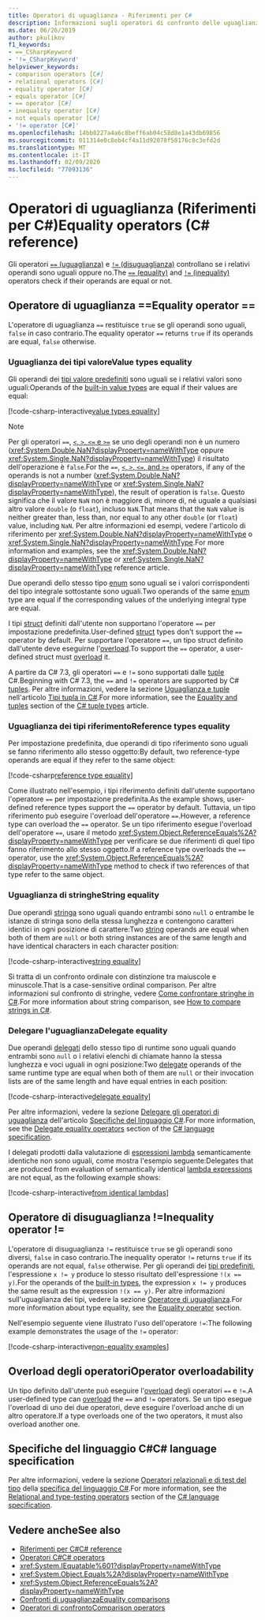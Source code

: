 ```yaml
---
title: Operatori di uguaglianza - Riferimenti per C#
description: Informazioni sugli operatori di confronto delle uguaglianze C# e sull'uguaglianza dei tipi C#.
ms.date: 06/26/2019
author: pkulikov
f1_keywords:
- ==_CSharpKeyword
- '!=_CSharpKeyword'
helpviewer_keywords:
- comparison operators [C#]
- relational operators [C#]
- equality operator [C#]
- equals operator [C#]
- == operator [C#]
- inequality operator [C#]
- not equals operator [C#]
- '!= operator [C#]'
ms.openlocfilehash: 14bb8227a4a6c8beff6ab04c58d8e1a43db69856
ms.sourcegitcommit: 011314e0c8eb4cf4a11d92078f58176c8c3efd2d
ms.translationtype: MT
ms.contentlocale: it-IT
ms.lasthandoff: 02/09/2020
ms.locfileid: "77093136"
---
```

# <a name="equality-operators-c-reference"></a><span data-ttu-id="fc7a3-103">Operatori di uguaglianza (Riferimenti per C#)</span><span class="sxs-lookup"><span data-stu-id="fc7a3-103">Equality operators (C# reference)</span></span>

<span data-ttu-id="fc7a3-104">Gli operatori [`==` (uguaglianza)](#equality-operator-) e [`!=` (disuguaglianza)](#inequality-operator-) controllano se i relativi operandi sono uguali oppure no.</span><span class="sxs-lookup"><span data-stu-id="fc7a3-104">The [`==` (equality)](#equality-operator-) and [`!=` (inequality)](#inequality-operator-) operators check if their operands are equal or not.</span></span>

## <a name="equality-operator-"></a><span data-ttu-id="fc7a3-105">Operatore di uguaglianza ==</span><span class="sxs-lookup"><span data-stu-id="fc7a3-105">Equality operator ==</span></span>

<span data-ttu-id="fc7a3-106">L'operatore di uguaglianza `==` restituisce `true` se gli operandi sono uguali, `false` in caso contrario.</span><span class="sxs-lookup"><span data-stu-id="fc7a3-106">The equality operator `==` returns `true` if its operands are equal, `false` otherwise.</span></span>

### <a name="value-types-equality"></a><span data-ttu-id="fc7a3-107">Uguaglianza dei tipi valore</span><span class="sxs-lookup"><span data-stu-id="fc7a3-107">Value types equality</span></span>

<span data-ttu-id="fc7a3-108">Gli operandi dei [tipi valore predefiniti](../builtin-types/value-types.md#built-in-value-types) sono uguali se i relativi valori sono uguali:</span><span class="sxs-lookup"><span data-stu-id="fc7a3-108">Operands of the [built-in value types](../builtin-types/value-types.md#built-in-value-types) are equal if their values are equal:</span></span>

[!code-csharp-interactive[value types equality](~/samples/csharp/language-reference/operators/EqualityOperators.cs#ValueTypesEquality)]

> [!NOTE]
> <span data-ttu-id="fc7a3-109">Per gli operatori `==`, [`<`, `>`, `<=` e `>=`](comparison-operators.md) se uno degli operandi non è un numero (<xref:System.Double.NaN?displayProperty=nameWithType> oppure <xref:System.Single.NaN?displayProperty=nameWithType>) il risultato dell'operazione è `false`.</span><span class="sxs-lookup"><span data-stu-id="fc7a3-109">For the `==`, [`<`, `>`, `<=`, and `>=`](comparison-operators.md) operators, if any of the operands is not a number (<xref:System.Double.NaN?displayProperty=nameWithType> or <xref:System.Single.NaN?displayProperty=nameWithType>), the result of operation is `false`.</span></span> <span data-ttu-id="fc7a3-110">Questo significa che il valore `NaN` non è maggiore di, minore di, né uguale a qualsiasi altro valore `double` (o `float`), incluso `NaN`.</span><span class="sxs-lookup"><span data-stu-id="fc7a3-110">That means that the `NaN` value is neither greater than, less than, nor equal to any other `double` (or `float`) value, including `NaN`.</span></span> <span data-ttu-id="fc7a3-111">Per altre informazioni ed esempi, vedere l'articolo di riferimento per <xref:System.Double.NaN?displayProperty=nameWithType> o <xref:System.Single.NaN?displayProperty=nameWithType>.</span><span class="sxs-lookup"><span data-stu-id="fc7a3-111">For more information and examples, see the <xref:System.Double.NaN?displayProperty=nameWithType> or <xref:System.Single.NaN?displayProperty=nameWithType> reference article.</span></span>

<span data-ttu-id="fc7a3-112">Due operandi dello stesso tipo [enum](../builtin-types/enum.md) sono uguali se i valori corrispondenti del tipo integrale sottostante sono uguali.</span><span class="sxs-lookup"><span data-stu-id="fc7a3-112">Two operands of the same [enum](../builtin-types/enum.md) type are equal if the corresponding values of the underlying integral type are equal.</span></span>

<span data-ttu-id="fc7a3-113">I tipi [struct](../keywords/struct.md) definiti dall'utente non supportano l'operatore `==` per impostazione predefinita.</span><span class="sxs-lookup"><span data-stu-id="fc7a3-113">User-defined [struct](../keywords/struct.md) types don't support the `==` operator by default.</span></span> <span data-ttu-id="fc7a3-114">Per supportare l'operatore `==`, un tipo struct definito dall'utente deve eseguirne l'[overload](operator-overloading.md).</span><span class="sxs-lookup"><span data-stu-id="fc7a3-114">To support the `==` operator, a user-defined struct must [overload](operator-overloading.md) it.</span></span>

<span data-ttu-id="fc7a3-115">A partire da C# 7.3, gli operatori `==` e `!=` sono supportati dalle [tuple](../../tuples.md) C#.</span><span class="sxs-lookup"><span data-stu-id="fc7a3-115">Beginning with C# 7.3, the `==` and `!=` operators are supported by C# [tuples](../../tuples.md).</span></span> <span data-ttu-id="fc7a3-116">Per altre informazioni, vedere la sezione [Uguaglianza e tuple](../../tuples.md#equality-and-tuples) nell'articolo [Tipi tupla in C#](../../tuples.md).</span><span class="sxs-lookup"><span data-stu-id="fc7a3-116">For more information, see the [Equality and tuples](../../tuples.md#equality-and-tuples) section of the [C# tuple types](../../tuples.md) article.</span></span>

### <a name="reference-types-equality"></a><span data-ttu-id="fc7a3-117">Uguaglianza dei tipi riferimento</span><span class="sxs-lookup"><span data-stu-id="fc7a3-117">Reference types equality</span></span>

<span data-ttu-id="fc7a3-118">Per impostazione predefinita, due operandi di tipo riferimento sono uguali se fanno riferimento allo stesso oggetto:</span><span class="sxs-lookup"><span data-stu-id="fc7a3-118">By default, two reference-type operands are equal if they refer to the same object:</span></span>

[!code-csharp[reference type equality](~/samples/csharp/language-reference/operators/EqualityOperators.cs#ReferenceTypesEquality)]

<span data-ttu-id="fc7a3-119">Come illustrato nell'esempio, i tipi riferimento definiti dall'utente supportano l'operatore `==` per impostazione predefinita.</span><span class="sxs-lookup"><span data-stu-id="fc7a3-119">As the example shows, user-defined reference types support the `==` operator by default.</span></span> <span data-ttu-id="fc7a3-120">Tuttavia, un tipo riferimento può eseguire l'overload dell'operatore `==`.</span><span class="sxs-lookup"><span data-stu-id="fc7a3-120">However, a reference type can overload the `==` operator.</span></span> <span data-ttu-id="fc7a3-121">Se un tipo riferimento esegue l'overload dell'operatore `==`, usare il metodo <xref:System.Object.ReferenceEquals%2A?displayProperty=nameWithType> per verificare se due riferimenti di quel tipo fanno riferimento allo stesso oggetto.</span><span class="sxs-lookup"><span data-stu-id="fc7a3-121">If a reference type overloads the `==` operator, use the <xref:System.Object.ReferenceEquals%2A?displayProperty=nameWithType> method to check if two references of that type refer to the same object.</span></span>

### <a name="string-equality"></a><span data-ttu-id="fc7a3-122">Uguaglianza di stringhe</span><span class="sxs-lookup"><span data-stu-id="fc7a3-122">String equality</span></span>

<span data-ttu-id="fc7a3-123">Due operandi [stringa](../builtin-types/reference-types.md#the-string-type) sono uguali quando entrambi sono `null` o entrambe le istanze di stringa sono della stessa lunghezza e contengono caratteri identici in ogni posizione di carattere:</span><span class="sxs-lookup"><span data-stu-id="fc7a3-123">Two [string](../builtin-types/reference-types.md#the-string-type) operands are equal when both of them are `null` or both string instances are of the same length and have identical characters in each character position:</span></span>

[!code-csharp-interactive[string equality](~/samples/csharp/language-reference/operators/EqualityOperators.cs#StringEquality)]

<span data-ttu-id="fc7a3-124">Si tratta di un confronto ordinale con distinzione tra maiuscole e minuscole.</span><span class="sxs-lookup"><span data-stu-id="fc7a3-124">That is a case-sensitive ordinal comparison.</span></span> <span data-ttu-id="fc7a3-125">Per altre informazioni sul confronto di stringhe, vedere [Come confrontare stringhe in C#](../../how-to/compare-strings.md).</span><span class="sxs-lookup"><span data-stu-id="fc7a3-125">For more information about string comparison, see [How to compare strings in C#](../../how-to/compare-strings.md).</span></span>

### <a name="delegate-equality"></a><span data-ttu-id="fc7a3-126">Delegare l'uguaglianza</span><span class="sxs-lookup"><span data-stu-id="fc7a3-126">Delegate equality</span></span>

<span data-ttu-id="fc7a3-127">Due operandi [delegati](../../programming-guide/delegates/index.md) dello stesso tipo di runtime sono uguali quando entrambi sono `null` o i relativi elenchi di chiamate hanno la stessa lunghezza e voci uguali in ogni posizione:</span><span class="sxs-lookup"><span data-stu-id="fc7a3-127">Two [delegate](../../programming-guide/delegates/index.md) operands of the same runtime type are equal when both of them are `null` or their invocation lists are of the same length and have equal entries in each position:</span></span>

[!code-csharp-interactive[delegate equality](~/samples/csharp/language-reference/operators/EqualityOperators.cs#DelegateEquality)]

<span data-ttu-id="fc7a3-128">Per altre informazioni, vedere la sezione [Delegare gli operatori di uguaglianza](~/_csharplang/spec/expressions.md#delegate-equality-operators) dell'articolo [Specifiche del linguaggio C#](~/_csharplang/spec/introduction.md).</span><span class="sxs-lookup"><span data-stu-id="fc7a3-128">For more information, see the [Delegate equality operators](~/_csharplang/spec/expressions.md#delegate-equality-operators) section of the [C# language specification](~/_csharplang/spec/introduction.md).</span></span>

<span data-ttu-id="fc7a3-129">I delegati prodotti dalla valutazione di [espressioni lambda](../../programming-guide/statements-expressions-operators/lambda-expressions.md) semanticamente identiche non sono uguali, come mostra l'esempio seguente:</span><span class="sxs-lookup"><span data-stu-id="fc7a3-129">Delegates that are produced from evaluation of semantically identical [lambda expressions](../../programming-guide/statements-expressions-operators/lambda-expressions.md) are not equal, as the following example shows:</span></span>

[!code-csharp-interactive[from identical lambdas](~/samples/csharp/language-reference/operators/EqualityOperators.cs#IdenticalLambdas)]

## <a name="inequality-operator-"></a><span data-ttu-id="fc7a3-130">Operatore di disuguaglianza !=</span><span class="sxs-lookup"><span data-stu-id="fc7a3-130">Inequality operator !=</span></span>

<span data-ttu-id="fc7a3-131">L'operatore di disuguaglianza `!=` restituisce `true` se gli operandi sono diversi, `false` in caso contrario.</span><span class="sxs-lookup"><span data-stu-id="fc7a3-131">The inequality operator `!=` returns `true` if its operands are not equal, `false` otherwise.</span></span> <span data-ttu-id="fc7a3-132">Per gli operandi dei [tipi predefiniti](../builtin-types/built-in-types.md), l'espressione `x != y` produce lo stesso risultato dell'espressione `!(x == y)`.</span><span class="sxs-lookup"><span data-stu-id="fc7a3-132">For the operands of the [built-in types](../builtin-types/built-in-types.md), the expression `x != y` produces the same result as the expression `!(x == y)`.</span></span> <span data-ttu-id="fc7a3-133">Per altre informazioni sull'uguaglianza dei tipi, vedere la sezione [Operatore di uguaglianza](#equality-operator-).</span><span class="sxs-lookup"><span data-stu-id="fc7a3-133">For more information about type equality, see the [Equality operator](#equality-operator-) section.</span></span>

<span data-ttu-id="fc7a3-134">Nell'esempio seguente viene illustrato l'uso dell'operatore `!=`:</span><span class="sxs-lookup"><span data-stu-id="fc7a3-134">The following example demonstrates the usage of the `!=` operator:</span></span>

[!code-csharp-interactive[non-equality examples](~/samples/csharp/language-reference/operators/EqualityOperators.cs#NonEquality)]

## <a name="operator-overloadability"></a><span data-ttu-id="fc7a3-135">Overload degli operatori</span><span class="sxs-lookup"><span data-stu-id="fc7a3-135">Operator overloadability</span></span>

<span data-ttu-id="fc7a3-136">Un tipo definito dall'utente può eseguire l'[overload](operator-overloading.md) degli operatori `==` e `!=`.</span><span class="sxs-lookup"><span data-stu-id="fc7a3-136">A user-defined type can [overload](operator-overloading.md) the `==` and `!=` operators.</span></span> <span data-ttu-id="fc7a3-137">Se un tipo esegue l'overload di uno dei due operatori, deve eseguire l'overload anche di un altro operatore.</span><span class="sxs-lookup"><span data-stu-id="fc7a3-137">If a type overloads one of the two operators, it must also overload another one.</span></span>

## <a name="c-language-specification"></a><span data-ttu-id="fc7a3-138">Specifiche del linguaggio C#</span><span class="sxs-lookup"><span data-stu-id="fc7a3-138">C# language specification</span></span>

<span data-ttu-id="fc7a3-139">Per altre informazioni, vedere la sezione [Operatori relazionali e di test del tipo](~/_csharplang/spec/expressions.md#relational-and-type-testing-operators) della [specifica del linguaggio C#](~/_csharplang/spec/introduction.md).</span><span class="sxs-lookup"><span data-stu-id="fc7a3-139">For more information, see the [Relational and type-testing operators](~/_csharplang/spec/expressions.md#relational-and-type-testing-operators) section of the [C# language specification](~/_csharplang/spec/introduction.md).</span></span>

## <a name="see-also"></a><span data-ttu-id="fc7a3-140">Vedere anche</span><span class="sxs-lookup"><span data-stu-id="fc7a3-140">See also</span></span>

- [<span data-ttu-id="fc7a3-141">Riferimenti per C#</span><span class="sxs-lookup"><span data-stu-id="fc7a3-141">C# reference</span></span>](../index.md)
- [<span data-ttu-id="fc7a3-142">Operatori C#</span><span class="sxs-lookup"><span data-stu-id="fc7a3-142">C# operators</span></span>](index.md)
- <xref:System.IEquatable%601?displayProperty=nameWithType>
- <xref:System.Object.Equals%2A?displayProperty=nameWithType>
- <xref:System.Object.ReferenceEquals%2A?displayProperty=nameWithType>
- [<span data-ttu-id="fc7a3-143">Confronti di uguaglianza</span><span class="sxs-lookup"><span data-stu-id="fc7a3-143">Equality comparisons</span></span>](../../programming-guide/statements-expressions-operators/equality-comparisons.md)
- [<span data-ttu-id="fc7a3-144">Operatori di confronto</span><span class="sxs-lookup"><span data-stu-id="fc7a3-144">Comparison operators</span></span>](comparison-operators.md)
